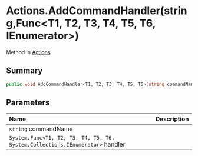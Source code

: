 # Actions.AddCommandHandler(string,Func<T1, T2, T3, T4, T5, T6, IEnumerator>)

Method in [Actions](/api/csharp/yarn.unity.actions.md)

## Summary



```csharp
public void AddCommandHandler<T1, T2, T3, T4, T5, T6>(string commandName, Func<T1, T2, T3, T4, T5, T6, IEnumerator> handler)
```

## Parameters

|Name|Description|
|:---|:---|
|`string` commandName||
|`System.Func<T1, T2, T3, T4, T5, T6, System.Collections.IEnumerator>` handler||

